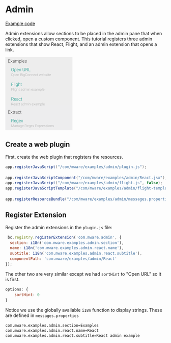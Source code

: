 # Admin

[Example code](https://github.com/mware-solutions/doc-examples/blob/master/extension-admin)

Admin extensions allow sections to be placed in the admin pane that when clicked, open a custom component. This tutorial registers three admin extensions that show React, Flight, and an admin extension that opens a link.

![](../../.gitbook/assets/image%20%289%29.png)

## Create a web plugin

First, create the web plugin that registers the resources.

```java
app.registerJavaScript("/com/mware/examples/admin/plugin.js");

app.registerJavaScriptComponent("/com/mware/examples/admin/React.jsx");
app.registerJavaScript("/com/mware/examples/admin/flight.js", false);
app.registerJavaScriptTemplate("/com/mware/examples/admin/flight-template.hbs");

app.registerResourceBundle("/com/mware/examples/admin/messages.properties");
```

## Register Extension

Register the admin extensions in the `plugin.js` file:

```javascript
 bc.registry.registerExtension('com.mware.admin', {
  section: i18n('com.mware.examples.admin.section'),
  name: i18n('com.mware.examples.admin.react.name'),
  subtitle: i18n('com.mware.examples.admin.react.subtitle'),
  componentPath: 'com.mware/examples/admin/React'
});
```

The other two are very similar except we had `sortHint` to "Open URL" so it is first.

```javascript
options: {
    sortHint: 0
}
```

Notice we use the globally available `i18n` function to display strings. These are defined in `messages.properties`

```text
com.mware.examples.admin.section=Examples
com.mware.examples.admin.react.name=React
com.mware.examples.admin.react.subtitle=React admin example
```

